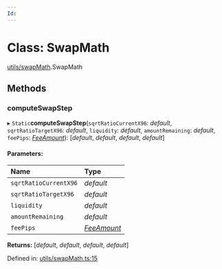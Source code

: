 ```yaml
---
Id: 
---
```


# Class: SwapMath

[utils/swapMath](../modules/utils_swapmath.md).SwapMath

## Methods

### computeSwapStep

▸ `Static`**computeSwapStep**(`sqrtRatioCurrentX96`: *default*, `sqrtRatioTargetX96`: *default*, `liquidity`: *default*, `amountRemaining`: *default*, `feePips`: [*FeeAmount*](../enums/constants.feeamount.md)): [*default*, *default*, *default*, *default*]

#### Parameters:

| Name | Type |
| :------ | :------ |
| `sqrtRatioCurrentX96` | *default* |
| `sqrtRatioTargetX96` | *default* |
| `liquidity` | *default* |
| `amountRemaining` | *default* |
| `feePips` | [*FeeAmount*](../enums/constants.feeamount.md) |

**Returns:** [*default*, *default*, *default*, *default*]

Defined in: [utils/swapMath.ts:15](https://github.com/Uniswap/uniswap-v3-sdk/blob/4a7e393/src/utils/swapMath.ts#L15)
